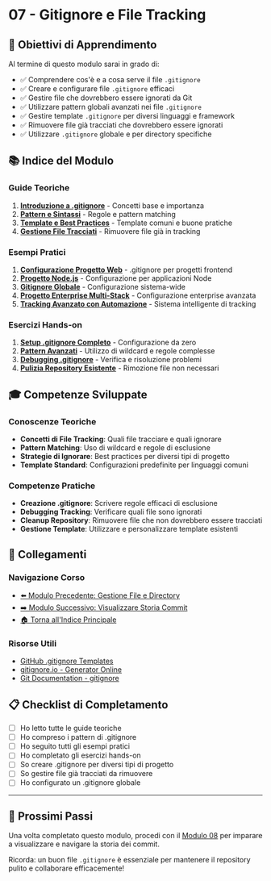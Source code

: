 # 07 - Gitignore e File Tracking

## 🎯 Obiettivi di Apprendimento

Al termine di questo modulo sarai in grado di:

- ✅ Comprendere cos'è e a cosa serve il file `.gitignore`
- ✅ Creare e configurare file `.gitignore` efficaci
- ✅ Gestire file che dovrebbero essere ignorati da Git
- ✅ Utilizzare pattern globali avanzati nei file `.gitignore`
- ✅ Gestire template `.gitignore` per diversi linguaggi e framework
- ✅ Rimuovere file già tracciati che dovrebbero essere ignorati
- ✅ Utilizzare `.gitignore` globale e per directory specifiche

## 📚 Indice del Modulo

### Guide Teoriche
1. [**Introduzione a .gitignore**](./guide/01-introduzione-gitignore.md) - Concetti base e importanza
2. [**Pattern e Sintassi**](./guide/02-pattern-sintassi.md) - Regole e pattern matching
3. [**Template e Best Practices**](./guide/03-template-best-practices.md) - Template comuni e buone pratiche
4. [**Gestione File Tracciati**](./guide/04-gestione-file-tracciati.md) - Rimuovere file già in tracking

### Esempi Pratici
1. [**Configurazione Progetto Web**](./esempi/01-progetto-web.md) - .gitignore per progetti frontend
2. [**Progetto Node.js**](./esempi/02-progetto-nodejs.md) - Configurazione per applicazioni Node
3. [**Gitignore Globale**](./esempi/03-gitignore-globale.md) - Configurazione sistema-wide
4. [**Progetto Enterprise Multi-Stack**](./esempi/04-progetto-enterprise.md) - Configurazione enterprise avanzata
5. [**Tracking Avanzato con Automazione**](./esempi/05-tracking-avanzato-automazione.md) - Sistema intelligente di tracking

### Esercizi Hands-on
1. [**Setup .gitignore Completo**](./esercizi/01-setup-gitignore.md) - Configurazione da zero
2. [**Pattern Avanzati**](./esercizi/02-pattern-avanzati.md) - Utilizzo di wildcard e regole complesse
3. [**Debugging .gitignore**](./esercizi/03-debugging-gitignore.md) - Verifica e risoluzione problemi
4. [**Pulizia Repository Esistente**](./esercizi/04-pulizia-repository.md) - Rimozione file non necessari

## 🎓 Competenze Sviluppate

### Conoscenze Teoriche
- **Concetti di File Tracking**: Quali file tracciare e quali ignorare
- **Pattern Matching**: Uso di wildcard e regole di esclusione
- **Strategie di Ignorare**: Best practices per diversi tipi di progetto
- **Template Standard**: Configurazioni predefinite per linguaggi comuni

### Competenze Pratiche
- **Creazione .gitignore**: Scrivere regole efficaci di esclusione
- **Debugging Tracking**: Verificare quali file sono ignorati
- **Cleanup Repository**: Rimuovere file che non dovrebbero essere tracciati
- **Gestione Template**: Utilizzare e personalizzare template esistenti

## 🔗 Collegamenti

### Navigazione Corso
- [⬅️ Modulo Precedente: Gestione File e Directory](../06-Gestione-File-e-Directory/)
- [➡️ Modulo Successivo: Visualizzare Storia Commit](../08-Visualizzare-Storia-Commit/)
- [🏠 Torna all'Indice Principale](../README.md)

### Risorse Utili
- [GitHub .gitignore Templates](https://github.com/github/gitignore)
- [gitignore.io - Generator Online](https://www.toptal.com/developers/gitignore)
- [Git Documentation - gitignore](https://git-scm.com/docs/gitignore)

## 📋 Checklist di Completamento

- [ ] Ho letto tutte le guide teoriche
- [ ] Ho compreso i pattern di .gitignore
- [ ] Ho seguito tutti gli esempi pratici
- [ ] Ho completato gli esercizi hands-on
- [ ] So creare .gitignore per diversi tipi di progetto
- [ ] So gestire file già tracciati da rimuovere
- [ ] Ho configurato un .gitignore globale

---

## 🚀 Prossimi Passi

Una volta completato questo modulo, procedi con il [Modulo 08](../08-Visualizzare-Storia-Commit/) per imparare a visualizzare e navigare la storia dei commit.

Ricorda: un buon file `.gitignore` è essenziale per mantenere il repository pulito e collaborare efficacemente!
